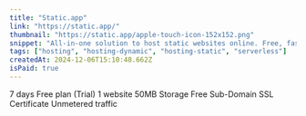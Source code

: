 ```yaml
---
title: "Static.app"
link: "https://static.app/"
thumbnail: "https://static.app/apple-touch-icon-152x152.png"
snippet: "All-in-one solution to host static websites online. Free, fast, and simple static website hosting. Publish your static webpage with just one click."
tags: ["hosting", "hosting-dynamic", "hosting-static", "serverless"]
createdAt: 2024-12-06T15:10:48.662Z
isPaid: true
---
```

7 days Free plan (Trial)
1 website
50MB Storage
Free Sub-Domain
SSL Certificate
Unmetered traffic
